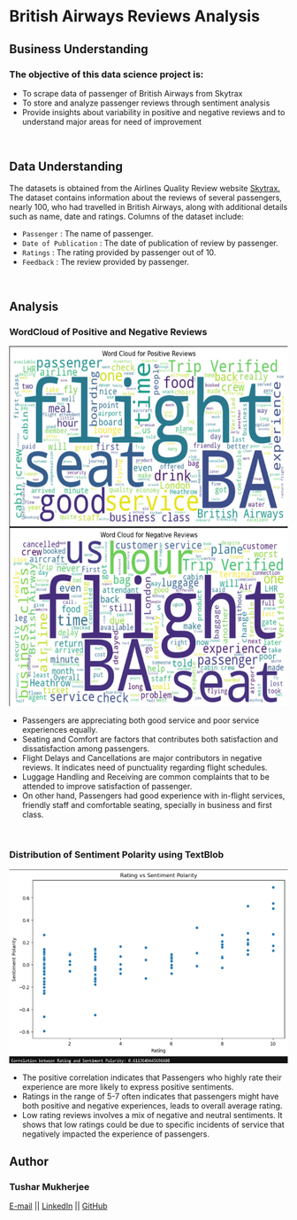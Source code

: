 # British Airways Reviews Analysis

## Business Understanding
### The objective of this data science project is:
<ul>
  <li>To scrape data of passenger of British Airways from Skytrax</li>
  <li>To store and analyze passenger reviews through sentiment analysis </li>
  <li>Provide insights about variability in positive and negative reviews and to understand major areas for need of improvement</li>
</ul>

<br>

## Data Understanding
 The datasets is obtained from the Airlines Quality Review website <a href="https://www.airlinequality.com/airline-reviews/british-airways/">Skytrax.</a> The dataset contains information about the reviews of several passengers, nearly 100, who had travelled in British Airways, along with additional details such as name, date and ratings.
Columns of the dataset include:
<ul>
  <li><code>Passenger</code> : The name of passenger.</li>
  <li><code>Date of Publication</code> : The date of publication of review by passenger.</li>
  <li><code>Ratings</code> : The rating provided by passenger out of 10.</li>
  <li><code>Feedback</code> : The review provided by passenger.</li>
</ul>

<br>

## Analysis
### WordCloud of Positive and Negative Reviews
<img src="BA_Analysis(2).png" width="550" height="650">
<ul>
  <li>Passengers are appreciating both good service and poor service experiences equally.</li>
  <li>Seating and Comfort are factors that contributes both satisfaction and dissatisfaction among passengers.</li>
  <li>Flight Delays and Cancellations are major contributors in negative reviews. It indicates need of punctuality regarding flight schedules.</li>
  <li>Luggage Handling and Receiving are common complaints that to be attended to improve satisfaction of passenger.</li>
  <li>On other hand, Passengers had good experience with in-flight services, friendly staff and comfortable seating, specially in business and first class.</li>
</ul>

<br>

### Distribution of Sentiment Polarity using TextBlob
<img src='BA_Analysis(1).png' width="550" height="350">
<ul>
	<li>The positive correlation indicates that Passengers who highly rate their experience are more likely to express positive sentiments.</li>
	<li>Ratings in the range of 5-7 often indicates that passengers might have both positive and negative experiences, leads to overall average rating.</li>
	<li>Low rating reviews involves a mix of negative and neutral sentiments. It shows that low ratings could be due to specific incidents of service that negatively impacted the experience of passengers.</li>
</ul> 

## Author
### Tushar Mukherjee 

<a href="mailto: mukherjeetushar78@gmail.com">E-mail</a> || <a href="https://www.linkedin.com/in/tushar-mukherjee-b8516028a">LinkedIn</a> || <a href="https://github.com/GocoVoid">GitHub</a>
